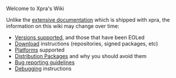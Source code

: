 Welcome to Xpra's Wiki

Unlike the [extensive documentation](https://github.com/Xpra-org/xpra/blob/master/docs/README.md) which is shipped with xpra,
the information on this wiki may change over time:
* [Versions supported](./Versions), and those that have been EOLed
* [Download](./Download) instructions (repositories, signed packages, etc)
* [Platforms](./Platforms) supported
* [Distribution Packages](./Distribution-Packages) and why you should avoid them
* [Bug reporting guidelines](./Reporting-Bugs)
* [Debugging](./Debugging) instructions
